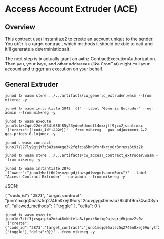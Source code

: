 # Access Account Extruder (ACE)

## Overview

This contract uses Instantiate2 to create an account unique to the sender. You offer it a target contract, which methods it should be able to call, and it'll generate a deterministic salt.

The next step is to actually grant an authz ContractExecutionAuthorization. Then you, your keys, and other addresses (like CronCat) might call your account and trigger an execution on your behalf.

## General Extruder

    junod tx wasm store ../../artifacts/cw_generic_extruder.wasm --from mikereg -y

    junod tx wasm instantiate 2845 '{}' --label "Generic Extruder" --no-admin --from mikereg -y

    junod tx wasm execute juno1stxk2qdu22dyl034t680l85y23ydem8dmndtt4myxjff9jcx2jssalrmsc '{"create":{"code_id":2829}}' --from mikereg --gas-adjustment 1.7 --gas-prices 0.1ujunox -y

    junod q wasm contract juno17zl27ly9gjj97t343sm4uge3k2fqfcpa5hn9fxrdkrjy8r3rrexs6t9z2k

    junod tx wasm store ../../artifacts/cw_access_contract_extruder.wasm --from mikereg -y

    junod tx wasm instantiate 2876 '{"owner":"juno1yhqft6d2msmzpugdjtawsgdlwvgq3samrm5wrw"}' --label "Access Contract Extruder" --no-admin --from mikereg -y

JSON:

{
    "code_id": "2873",
    "target_contract": "juno1mcgq05alsz5q2746n0xej09urylf2cqvgyg40meauz9h4hf9m74sq03ynd",
    "allowed_methods": [
        "toggle"
    ],
    "delta": 0
}

    junod tx wasm execute juno1dc7ztf3jxsgatpku2mka66mkhfela8vfpexk8nthg9ajsgrj6hjqmz2s0z '{"create":{"code_id":"2873","target_contract":"juno1mcgq05alsz5q2746n0xej09urylf2cqvgyg40meauz9h4hf9m74sq03ynd","allowed_methods":["toggle"],"delta":0}}' --from mikereg -y

## 